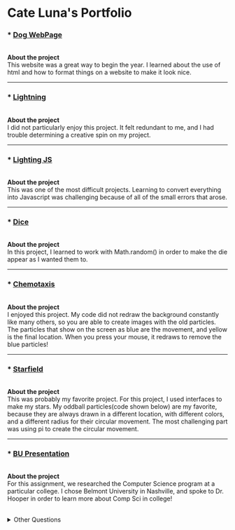 # Cate Luna's Portfolio

### * [Dog WebPage](https://lunac25.github.io/testWeb/doggos.html)
<br>__About the project__
<br>  This website was a great way to begin the year.  I learned about the use of html and how to format things on a website to make it look nice.
***
### * [Lightning](https://lunac25.github.io/lightning2/)
<br>__About the project__
<br>I did not particularly enjoy this project.  It felt redundant to me, and I had trouble determining a creative spin on my project.
***
### * [Lighting JS]()
<br>__About the project__
<br>This was one of the most difficult projects.  Learning to convert everything into Javascript was challenging because of all of the small errors that arose.
***
### * [Dice](https://lunac25.github.io/dice3/)
<br>__About the project__
<br>In this project, I learned to work with Math.random() in order to make the die appear as I wanted them to. 
***
### * [Chemotaxis](https://lunac25.github.io/chemotaxis4/)
<br>__About the project__
<br>I enjoyed this project.  My code did not redraw the background constantly like many others, so you are able to create images with the old particles.  The particles that show on the screen as blue are the movement, and yellow is the final location.  When you press your mouse, it redraws to remove the blue particles!
***
### * [Starfield](https://lunac25.github.io/starfield5/)
<br>__About the project__
<br>This was probably my favorite project.  For this project, I used interfaces to make my stars.  My oddball particles(code shown below) are my favorite, because they are always drawn in a different location, with different colors, and a different radius for their circular movement.  The most challenging part was using pi to create the circular movement.
***
### * [BU Presentation](https://lunac25.github.io/lightning2/college.html)
<br>__About the project__
<br>For this assignment, we researched the Computer Science program at a particular college. I chose Belmont University in Nashville, and spoke to Dr. Hooper in order to learn more about Comp Sci in college!
<br><br>
<details>
  <summary>Other Questions</summary>
<br>dope
<details>




<br>
```Java
class OddballParticle implements Particle
{
  int r,g,b;
  double x,y,speed,angle;
  OddballParticle(){
   x=(int)(Math.random()*300);
    y=(int)(Math.random()*300);
    speed = (Math.random()*10);
    angle = (PI*Math.random()*2);
   r = (int)(Math.random()*256);
   g = (int)(Math.random()*256);
   b = (int)(Math.random()*256);
  }
    void move(){
    x+=speed*cos((float)angle);
    y+=speed*sin((float)angle);
    angle-=.05;
    
  }
  void show(){
    stroke(r,r,b);
    fill(r,r,b);
    ellipse((float)x,(float)y,10,10);
  }
  

}
```
